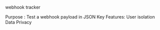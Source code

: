 webhook tracker

Purpose : Test a webhook payload in JSON
Key Features:
User isolation
Data Privacy

